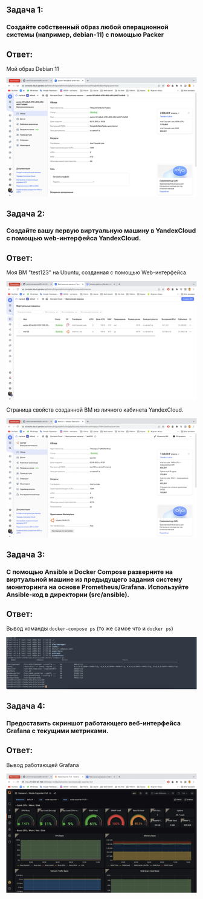 ## Задача 1:
### Создайте собственный образ любой операционной системы (например, debian-11) с помощью Packer

## Ответ:

Мой образ Debian 11

![Мой образ Debian 11](packer_1.png)


## Задача 2:
### Создайте вашу первую виртуальную машину в YandexCloud с помощью web-интерфейса YandexCloud.

## Ответ:

Моя ВМ "test123" на Ubuntu, созданная с помощью Web-интерфейcа 

![Моя ВМ на Ubuntu](packer_2.png)


Cтраница свойств созданной ВМ из личного кабинета YandexCloud.

![Cтраница свойств](packer_3.png)


## Задача 3:
### С помощью Ansible и Docker Compose разверните на виртуальной машине из предыдущего задания систему мониторинга на основе Prometheus/Grafana. Используйте Ansible-код в директории (src/ansible).

## Ответ:

Вывод команды `docker-compose ps` (то же самое что и `docker ps`)

![docker-compose ps](docker-compose_1.png)


## Задача 4:
### Предоставить скриншот работающего веб-интерфейса Grafana с текущими метриками.

## Ответ:

Вывод работающей Grafana

![Вывод работающей Grafana](prometheus_1.png)


